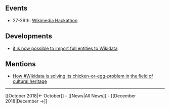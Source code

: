 <!-- LANG:EN, title="November 2018"-->

## Events
* 27-29th: [Wikimedia Hackathon](https://meta.wikimedia.org/wiki/WikiCite_2018)

## Developments
* [it is now possible to import full entities to Wikidata](https://github.com/inventaire/inventaire/issues/104)

## Mentions
* [How #Wikidata is solving its chicken-or-egg-problem in the field of cultural heritage](https://www.societybyte.swiss/2018/11/07/how-wikidata-is-solving-its-chicken-or-egg-problem-in-the-field-of-cultural-heritage/)

<hr>

[[October 2018|← October]] - [[News|All News]] - [[December 2018|December →]]
